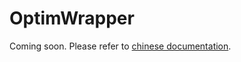 # OptimWrapper

Coming soon. Please refer to [chinese documentation](https://mmengine.readthedocs.io/zh_CN/latest/tutorials/optim_wrapper.html).

